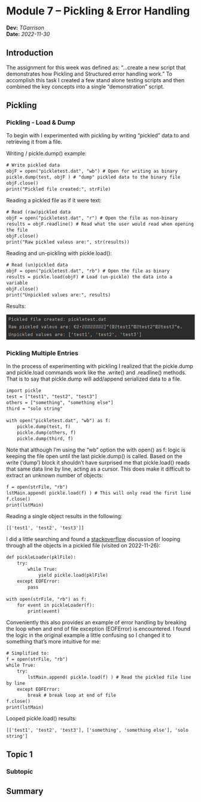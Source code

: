 # Module 7 – Pickling & Error Handling
**Dev:** *TGarrison*  
**Date:** *2022-11-30*
## Introduction
The assignment for this week was defined as: “…create a new script that demonstrates how Pickling and Structured error handling work.”
To accomplish this task I created a few stand alone testing scripts and then combined the key concepts into a single “demonstration” script.

## Pickling
### Pickling - Load & Dump 
To begin with I experimented with pickling by writing “pickled” data to and retrieving it from a file.

Writing / pickle.dump() example:
```
# Write pickled data
objF = open("pickletest.dat", "wb") # Open for writing as binary
pickle.dump(test, objF ) # "dump" pickled data to the binary file
objF.close()
print("Pickled file created:", strFile)
```

Reading a pickled file as if it were text:
```
# Read (raw)pickled data
objF = open("pickletest.dat", "r") # Open the file as non-binary
results = objF.readline() # Read what the user would read when opening the file
objF.close()
print("Raw pickled valeus are:", str(results))
```

Reading and un-pickling with pickle.load():
```
# Read (un)pickled data
objF = open("pickletest.dat", "rb") # Open the file as binary
results = pickle.load(objF) # Load (un-pickle) the data into a variable
objF.close()
print("Unpickled values are:", results)
```

Results:

![some alt text](https://github.com/garrisont/ITFdn110A--Mod07/blob/53361071cfd2b71394f2f2036c82431da9495ba3/docs/initial%20pickle%20test.png?raw=true "Some tool tip text")

### Pickling Multiple Entries 
In the process of experimenting with pickling I realized that the pickle.dump and pickle.load commands work like the .write() and .readline() methods.  That is to say that pickle.dump will add/append serialized data to a file. 

```
import pickle
test = ["test1", "test2", "test3"]
others = ["something", "something else"]
third = "solo string"

with open("pickletest.dat", "wb") as f:
    pickle.dump(test, f)
    pickle.dump(others, f)
    pickle.dump(third, f)
```

Note that although I’m using the “wb” option the with open() as f: logic is keeping the file open until the last pickle.dump() is called.
Based on the write (‘dump’) block it shouldn’t have surprised me that pickle.load() reads that same data line by line, acting as a cursor.  This does make it difficult to extract an unknown number of objects:

```
f = open(strFile, "rb")
lstMain.append( pickle.load(f) ) # This will only read the first line
f.close()
print(lstMain)
```

Reading a single object results in the following:

```
[['test1', 'test2', 'test3']]
```

I did a little searching and found a [stackoverflow](https://stackoverflow.com/questions/18675863/load-data-from-python-pickle-file-in-a-loop) discussion of looping through all the objects in a pickled file (visited on 2022-11-26):

```
def pickleLoader(pklFile):
    try:
        while True:
            yield pickle.load(pklFile)
    except EOFError:
        pass

with open(strFile, "rb") as f:
    for event in pickleLoader(f):
        print(event)
```

Conveniently this also provides an example of error handling by breaking the loop when and end of file exception (EOFError) is encountered.
I found the logic in the original example a little confusing so I changed it to something that’s more intuitive for me:
```
# Simplified to:
f = open(strFile, "rb")
while True:
    try:
        lstMain.append( pickle.load(f) ) # Read the pickled file line by line
    except EOFError:
        break # break loop at end of file
f.close()
print(lstMain)
```

Looped pickle.load() results:
```
[['test1', 'test2', 'test3'], ['something', 'something else'], 'solo string']
```


## Topic 1
### Subtopic
## Summary
